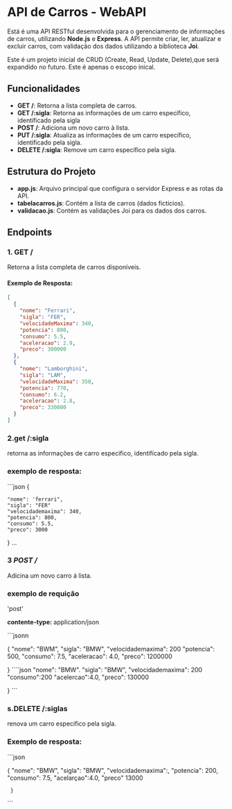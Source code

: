 # API de Carros - WebAPI

Está é uma API RESTful desenvolvida para o gerenciamento de informações de carros, utilizando **Node.js** e **Express**. A API permite criar, ler, atualizar e excluir carros, com validação dos dados utilizando a biblioteca **Joi**.

Este é um projeto inicial de CRUD (Create, Read, Update, Delete),que será expandido no futuro. Este é apenas o escopo inical.

## Funcionalidades

- **GET /**: Retorna a lista completa de carros.
- **GET /:sigla**: Retorna as informações de um carro específico, identificado pela sigla
- **POST /**: Adiciona um novo carro à lista.
- **PUT /:sigla**: Atualiza as informações de um carro específico, identificado pela sigla.
- **DELETE /:sigla**: Remove um carro específico pela sigla.

## Estrutura do Projeto

- **app.js**: Arquivo principal que configura o servidor Express e as rotas da API.
- **tabelacarros.js**: Contém a lista de carros (dados fictícios).
- **validacao.js**: Contém as validações Joi para os dados dos carros.

## Endpoints

### 1. **GET /**

Retorna a lista completa de carros disponíveis.

#### Exemplo de Resposta:

```json
[
  {
    "nome": "Ferrari",
    "sigla": "FER",
    "velocidadeMaxima": 340,
    "potencia": 800,
    "consumo": 5.5,
    "aceleracao": 2.9,
    "preco": 300000
  },
  {
    "nome": "Lamborghini",
    "sigla": "LAM",
    "velocidadeMaxima": 350,
    "potencia": 770,
    "consumo": 6.2,
    "aceleracao": 2.8,
    "preco": 330000
  }
]
```
### 2.**get /:sigla**
 
 retorna as informações de carro especifico, identificado pela sigla.

 ### exemplo de resposta:

 ´´´json
 {

    "nome": 'ferrari",
    "sigla": "FER"
    "velocidademaxima": 340,
    "potencia": 800,
    "consumo": 5.5,
    "preco": 3000
    
 }
 ...

 ### 3 ***POST /***

 Adicina um novo carro á lista.

 ### exemplo de requição

 'post\'

 **contente-type:** application/json

 ´´´jsonn

 {
    "nome": "BWM",
    "sigla": "BMW",
    "velocidademaxima": 200
    "potencia": 500,
    "consumo": 7.5,
    "aceleracao": 4.0,
    "preco": 1200000

 }
 ´´´´json
 "nome": "BMW".
 "sigla": "BMW",
 "velocidademaxima": 200
 "consumo":200
 "acelercao":4.0,
 "preco": 130000

 }
 ´´´

 ### s.**DELETE /:siglas**

 renova um carro especifico pela sigla.

 ### Exemplo de resposta:

 ´´´json

 {
    "nome": "BMW",
    "sigla": "BMW",
    "velocidademaxima":,
    "potencia": 200,
    "consumo": 7.5,
    "acelarçao":4.0,
    "preco" 13000
    
     }
´´´